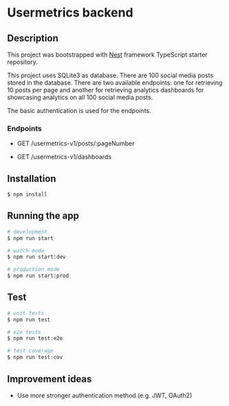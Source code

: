 # Usermetrics backend

## Description

This project was bootstrapped with [Nest](https://github.com/nestjs/nest) framework TypeScript starter repository.

This project uses SQLite3 as database. There are 100 social media posts stored in the database. There are two available endpoints: one for retrieving 10 posts per page and another for retrieving analytics dashboards for showcasing analytics on all 100 social media posts.

The basic authentication is used for the endpoints.

### Endpoints

- GET /usermetrics-v1/posts/:pageNumber

- GET /usermetrics-v1/dashboards

## Installation

```bash
$ npm install
```

## Running the app

```bash
# development
$ npm run start

# watch mode
$ npm run start:dev

# production mode
$ npm run start:prod
```

## Test

```bash
# unit tests
$ npm run test

# e2e tests
$ npm run test:e2e

# test coverage
$ npm run test:cov
```

## Improvement ideas

- Use more stronger authentication method (e.g. JWT, OAuth2)
